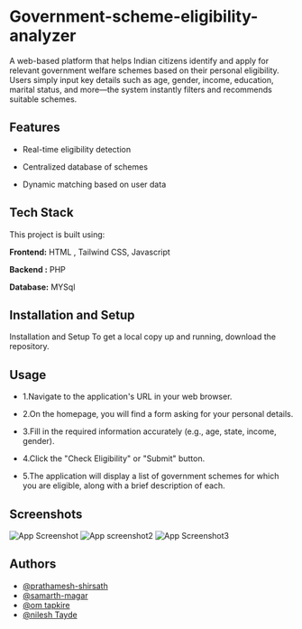 
# Government-scheme-eligibility-analyzer


A web-based platform that helps Indian citizens identify and apply for relevant government welfare schemes based on their personal eligibility. Users simply input key details such as age, gender, income, education, marital status, and more—the system instantly filters and recommends suitable schemes.



## Features

- Real-time eligibility detection

- Centralized database of schemes

- Dynamic matching based on user data





## Tech Stack
This project is built using:

**Frontend:** HTML , Tailwind CSS, Javascript

**Backend :** PHP

**Database:** MYSql


## Installation and Setup 
Installation and Setup
To get a local copy up and running, 
download the repository.
## Usage

-   1.Navigate to the application's URL in your web browser.
-  2.On the homepage, you will find a form asking for your personal details.
-   3.Fill in the required information accurately (e.g., age, state, income, gender).


- 4.Click the "Check Eligibility" or "Submit" button.
- 5.The application will display a list of government schemes for which you are eligible, along with a brief description of each.






## Screenshots

![App Screenshot](https://i.postimg.cc/TwDR4R7r/Screenshot-2025-06-10-133211.png)
![App screenshot2](https://i.postimg.cc/fRqDW31c/Screenshot-2025-06-10-133222.png)
![App Screenshot3](https://i.postimg.cc/yYJTp2s7/Screenshot-2025-06-10-133624.png)




## Authors

- [@prathamesh-shirsath](https://github.com/Prathamesh-shirsath)
- [@samarth-magar](https://github.com/HackerbottX07)
- [@om tapkire](https://github.com/OM2049)
- [@nilesh Tayde](https://github.com/Nilesh-dev24)
